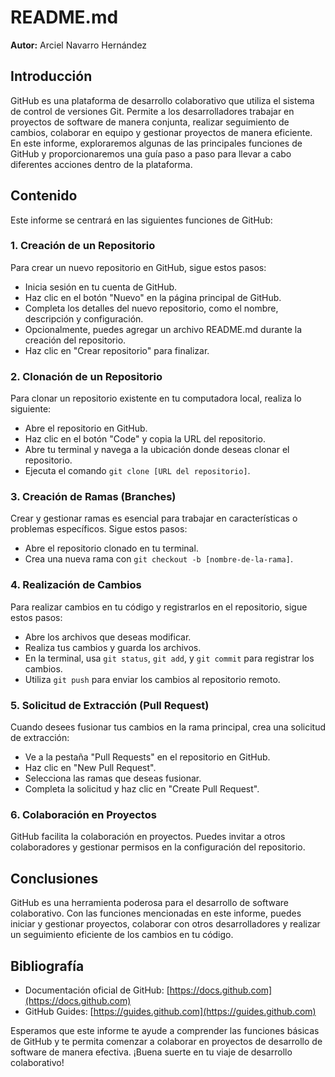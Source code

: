 # README.md

**Autor:** Arciel Navarro Hernández

## Introducción

GitHub es una plataforma de desarrollo colaborativo que utiliza el sistema de control de versiones Git. Permite a los desarrolladores trabajar en proyectos de software de manera conjunta, realizar seguimiento de cambios, colaborar en equipo y gestionar proyectos de manera eficiente. En este informe, exploraremos algunas de las principales funciones de GitHub y proporcionaremos una guía paso a paso para llevar a cabo diferentes acciones dentro de la plataforma.

## Contenido

Este informe se centrará en las siguientes funciones de GitHub:

### 1. Creación de un Repositorio

Para crear un nuevo repositorio en GitHub, sigue estos pasos:

- Inicia sesión en tu cuenta de GitHub.
- Haz clic en el botón "Nuevo" en la página principal de GitHub.
- Completa los detalles del nuevo repositorio, como el nombre, descripción y configuración.
- Opcionalmente, puedes agregar un archivo README.md durante la creación del repositorio.
- Haz clic en "Crear repositorio" para finalizar.

### 2. Clonación de un Repositorio

Para clonar un repositorio existente en tu computadora local, realiza lo siguiente:

- Abre el repositorio en GitHub.
- Haz clic en el botón "Code" y copia la URL del repositorio.
- Abre tu terminal y navega a la ubicación donde deseas clonar el repositorio.
- Ejecuta el comando `git clone [URL del repositorio]`.

### 3. Creación de Ramas (Branches)

Crear y gestionar ramas es esencial para trabajar en características o problemas específicos. Sigue estos pasos:

- Abre el repositorio clonado en tu terminal.
- Crea una nueva rama con `git checkout -b [nombre-de-la-rama]`.

### 4. Realización de Cambios

Para realizar cambios en tu código y registrarlos en el repositorio, sigue estos pasos:

- Abre los archivos que deseas modificar.
- Realiza tus cambios y guarda los archivos.
- En la terminal, usa `git status`, `git add`, y `git commit` para registrar los cambios.
- Utiliza `git push` para enviar los cambios al repositorio remoto.

### 5. Solicitud de Extracción (Pull Request)

Cuando desees fusionar tus cambios en la rama principal, crea una solicitud de extracción:

- Ve a la pestaña "Pull Requests" en el repositorio en GitHub.
- Haz clic en "New Pull Request".
- Selecciona las ramas que deseas fusionar.
- Completa la solicitud y haz clic en "Create Pull Request".

### 6. Colaboración en Proyectos

GitHub facilita la colaboración en proyectos. Puedes invitar a otros colaboradores y gestionar permisos en la configuración del repositorio.

## Conclusiones

GitHub es una herramienta poderosa para el desarrollo de software colaborativo. Con las funciones mencionadas en este informe, puedes iniciar y gestionar proyectos, colaborar con otros desarrolladores y realizar un seguimiento eficiente de los cambios en tu código.

## Bibliografía

- Documentación oficial de GitHub: [https://docs.github.com](https://docs.github.com)
- GitHub Guides: [https://guides.github.com](https://guides.github.com)

Esperamos que este informe te ayude a comprender las funciones básicas de GitHub y te permita comenzar a colaborar en proyectos de desarrollo de software de manera efectiva. ¡Buena suerte en tu viaje de desarrollo colaborativo!
